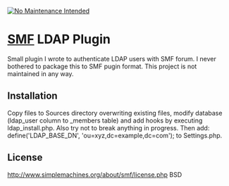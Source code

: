 [![No Maintenance Intended](http://unmaintained.tech/badge.svg)](http://unmaintained.tech/)

# [SMF](http://www.simplemachines.org/) LDAP Plugin

Small plugin I wrote to authenticate LDAP users with SMF forum. I never bothered to package this to SMF pugin format. This project is not maintained in any way.

## Installation

Copy files to Sources directory overwriting existing files, modify database (ldap_user column to _members table) and add hooks by executing ldap_install.php. Also try not to break anything in progress. Then add: define('LDAP_BASE_DN', 'ou=xyz,dc=example,dc=com'); to Settings.php.

## License

http://www.simplemachines.org/about/smf/license.php BSD
